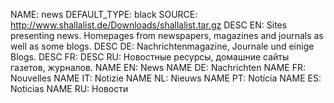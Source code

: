 NAME:   news
DEFAULT_TYPE: black
SOURCE: http://www.shallalist.de/Downloads/shallalist.tar.gz
DESC EN: Sites presenting news. Homepages from newspapers, magazines and journals as well as some blogs.
DESC DE: Nachrichtenmagazine, Journale und einige Blogs.
DESC FR:
DESC RU: Новостные ресурсы, домашние сайты газетов, журналов.
NAME EN: News
NAME DE: Nachrichten
NAME FR: Nouvelles
NAME IT: Notizie
NAME NL: Nieuws
NAME PT: Notícia
NAME ES: Noticias
NAME RU: Новости

